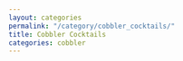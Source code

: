 ```yaml
---
layout: categories
permalink: "/category/cobbler_cocktails/"
title: Cobbler Cocktails
categories: cobbler
---
```

